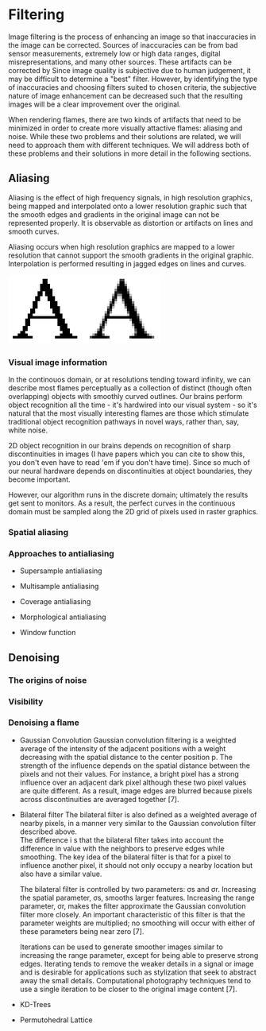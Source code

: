 # Filtering

Image filtering is the process of enhancing an image so that inaccuracies in the
image can be corrected.  Sources of inaccuracies can be from bad sensor
measurements, extremely low or high data ranges, digital misrepresentations, and
many other sources.  These artifacts can be corrected by  Since image quality is subjective due to human judgement, it may be difficult to determine a "best" filter.  However, by identifying the type of inaccuracies and choosing filters
suited to chosen criteria, the subjective nature of image enhancement can be
decreased such that the resulting images will be a clear improvement over the
original.

When rendering flames, there are two kinds of artifacts that need to be
minimized in order to create more visually attactive flames: aliasing and noise.
While these two problems and their solutions are related, we will need to
approach them with different techniques.  We will address both of these problems
and their solutions in more detail in the following sections.

## Aliasing

Aliasing is the effect of high frequency signals, in high resolution graphics,
being mapped and interpolated onto a lower resolution graphic such that the
smooth edges and gradients in the original image can not be represented
properly.  It is observable as distortion or artifacts on lines and smooth
curves.

Aliasing occurs when high resolution graphics are mapped to a lower resolution
that cannot support the smooth gradients in the original graphic.  Interpolation
is performed  resulting in
jagged edges on lines and curves.

![Left: aliased image, right: antialiased image](filtering/Aliasing_a.png) 

### Visual image information

In the continouos domain, or at resolutions tending toward infinity, we can
describe most flames perceptually as a collection of distinct (though often
overlapping) objects with smoothly curved outlines.  Our brains perform
object recognition all the time - it's hardwired into our visual system - so
it's natural that the most visually interesting flames are those which
stimulate traditional object recognition pathways in novel ways, rather
than, say, white noise.

2D object recognition in our brains depends on recognition of sharp
discontinuities in images (I have papers which you can cite to show this,
you don't even have to read 'em if you don't have time). Since so much of
our neural hardware depends on discontinuities at object boundaries, they
become important.

However, our algorithm runs in the discrete domain; ultimately the results
get sent to monitors. As a result, the perfect curves in the continuous
domain must be sampled along the 2D grid of pixels used in raster graphics.

### Spatial aliasing

### Approaches to antialiasing

- Supersample antialiasing

- Multisample antialiasing

- Coverage antialiasing

- Morphological antialiasing

- Window function

## Denoising

### The origins of noise

### Visibility

### Denoising a flame

- Gaussian Convolution
  Gaussian convolution filtering is a weighted average of the intensity of the 
  adjacent positions with a weight decreasing with the spatial distance to the 
  center position   p.  The strength of the influence depends on the spatial 
  distance between the pixels and not their values.  For instance, a bright 
  pixel has a strong influence over an adjacent dark pixel although these two 
  pixel values are quite different.  As a result, image edges are blurred 
  because pixels across discontinuities are averaged together [7].

- Bilateral filter
  The bilateral filter is also defined as a weighted average of nearby pixels, 
  in a manner very similar to the Gaussian convolution filter described above.  
  The difference i s that the bilateral filter takes into account the difference
  in value with the neighbors to preserve edges while smoothing.  The key idea 
  of the bilateral filter is that for a pixel to influence another pixel, it 
  should not only occupy a nearby location but also have a similar value.

  The bilateral filter is controlled by two parameters: σs and σr.  Increasing 
  the spatial parameter,  σs, smooths larger features.  Increasing the range 
  parameter,  σr, makes the filter approximate the Gaussian convolution filter 
  more closely.  An important characteristic of this filter is that the 
  parameter weights are multiplied; no smoothing will occur with either of these 
  parameters being near zero [7].

  Iterations can be used to generate smoother images similar to increasing the 
  range parameter, except for being able to preserve strong edges.  Iterating 
  tends to remove the weaker details in a signal or image and is desirable for 
  applications such as stylization that seek to abstract away the small details.
  Computational photography techniques tend to use a single iteration to be 
  closer to the original image content [7].

- KD-Trees

- Permutohedral Lattice
